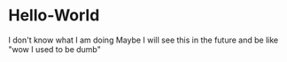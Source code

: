# Hello-World

I don't know what I am doing
Maybe I will see this in the future and be like "wow I used to be dumb"
